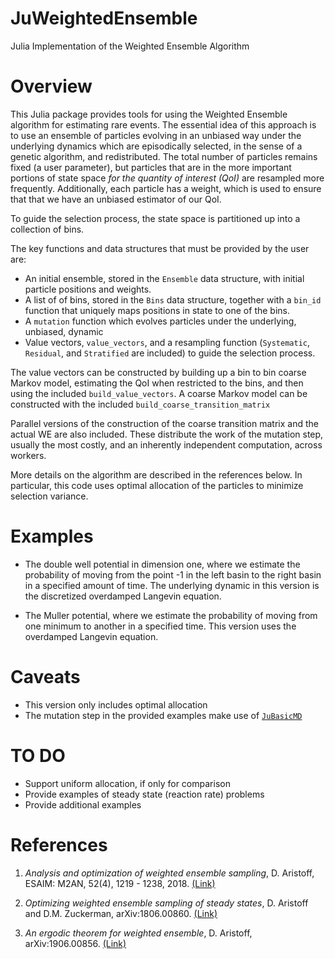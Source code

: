 # JuWeightedEnsemble
Julia Implementation of the Weighted Ensemble Algorithm

# Overview

This Julia package provides tools for using the Weighted Ensemble algorithm for estimating rare events.  The essential idea of this approach is to use an ensemble of particles evolving in an unbiased way under the underlying dynamics which are episodically selected, in the sense of a genetic algorithm, and redistributed.  The total number of particles remains fixed (a user parameter), but particles that are in the more important portions of state space _for the quantity of interest (QoI)_ are resampled more frequently.  Additionally, each particle has a weight, which is used to ensure that that we have an unbiased estimator of our QoI.

To guide the selection process, the state space is partitioned up into a collection of bins.

The key functions and data structures that must be provided by the user are:

* An initial ensemble, stored in the `Ensemble` data structure, with initial particle positions and weights.
* A list of of bins, stored in the `Bins` data structure, together with a `bin_id` function that uniquely maps positions in state to one of the bins.  
* A `mutation` function which evolves particles under the underlying, unbiased, dynamic
* Value vectors, `value_vectors`, and a resampling function (`Systematic`, `Residual`, and `Stratified` are included) to guide the selection process.

The value vectors can be constructed by building up a bin to bin coarse Markov model, estimating the QoI when restricted to the bins, and then using the included `build_value_vectors`.  A coarse Markov model can be constructed with the included `build_coarse_transition_matrix`

Parallel versions of the construction of the coarse transition matrix and the actual WE are also included.  These distribute the work of the mutation step, usually the most costly, and an inherently independent computation, across workers.  

More details on the algorithm are described in the references below.    In particular, this code uses optimal allocation of the particles to minimize selection variance.

# Examples

* The double well potential in dimension one, where we estimate the probability of moving from the point -1 in the left basin to the right basin in a specified amount of time.  The underlying dynamic in this version is the discretized overdamped Langevin equation.

* The Muller potential, where we estimate the probability of moving from one minimum to another in a specified time.  This version uses the overdamped Langevin equation.

# Caveats

* This version only includes optimal allocation
* The mutation step in the provided examples make use of [`JuBasicMD`](https://github.com/gideonsimpson/JuBasicMD)

# TO DO

* Support uniform allocation, if only for comparison
* Provide examples of steady state (reaction rate) problems
* Provide additional examples

# References

1. _Analysis and optimization of weighted ensemble sampling_, D. Aristoff, ESAIM: M2AN, 52(4), 1219 - 1238, 2018. [(Link)](https://www.esaim-m2an.org/articles/m2an/abs/2018/04/m2an160145/m2an160145.html)

2. _Optimizing weighted ensemble sampling of steady states_, D. Aristoff and D.M. Zuckerman, arXiv:1806.00860. [(Link)](https://arxiv.org/abs/1806.00860)
3. _An ergodic theorem for weighted ensemble_, D. Aristoff, arXiv:1906.00856. [(Link)](https://arxiv.org/abs/1906.00856)
